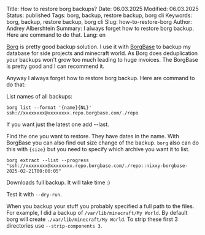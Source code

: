 Title: How to restore borg backups?
Date: 06.03.2025
Modified: 06.03.2025
Status: published
Tags: borg, backup, restore backup, borg cli
Keywords: borg, backup, restore backup, borg cli
Slug: how-to-restore-borg
Author: Andrey Albershtein
Summary: I always forget how to restore borg backup. Here are command to do that.
Lang: en

[Borg][1] is pretty good backup solution. I use it with [BorgBase][2] to backup my
database for side projects and minecraft world. As Borg does deduplication your
backups won't grow too much leading to huge invoices. The BorgBase is pretty
good and I can recommend it.

Anyway I always forget how to restore borg backup. Here are command to do that:

List names of all backups:

```shell
borg list --format '{name}{NL}' ssh://xxxxxxxx@xxxxxxxx.repo.borgbase.com/./repo
```

If you want just the latest one add --last.

Find the one you want to restore. They have dates in the name. With BorgBase you
can also find out size change of the backup. `borg` also can do this with
`{size}` but you need to specify which archive you want it to list.

```shell
borg extract --list --progress "ssh://xxxxxxxx@xxxxxxxx.repo.borgbase.com/./repo::nixxy-borgbase-2025-02-21T00:00:05"
```
Downloads full backup. It will take time :)

Test it with `--dry-run`.

When you backup your stuff you probably specified a full path to the files. For
example, I did a backup of `/var/lib/minecraft/My World`. By default borg will
create `./var/lib/minecraft/My World`. To strip these first 3 directories use
`--strip-components 3`.

[1]: https://en.wikipedia.org/wiki/Borg_(backup_software)
[2]: https://www.borgbase.com/
